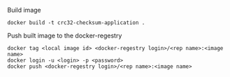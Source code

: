 Build image
```
docker build -t crc32-checksum-application .
```

Push built image to the docker-regestry
```
docker tag <local image id> <docker-regestry login>/<rep name>:<image name>
docker login -u <login> -p <password>
docker push <docker-regestry login>/<rep name>:<image name>
```